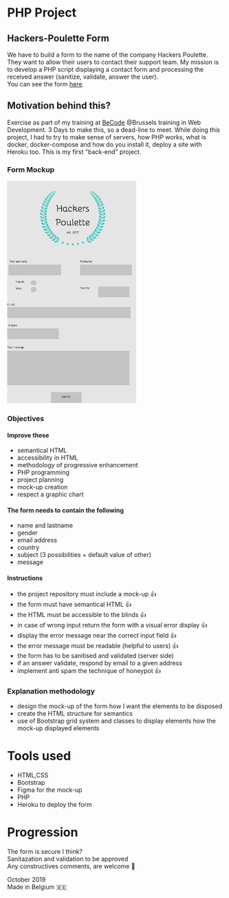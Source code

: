 # PHP Project 
## Hackers-Poulette Form
We have to build a form to the name of the company Hackers Poulette. <br> They want to allow their users to contact their support team. My mission is to develop a PHP script displaying a contact form and processing the received answer (sanitize, validate, answer the user).<br>
You can see the form [here](http://hackers-poulettess.herokuapp.com/index.php).

## Motivation behind this?
Exercise as part of my training at [BeCode](https://www.becode.org/) @Brussels training in Web Development. 3 Days to make this, so a dead-line to meet. While doing this project, I had to try to make sense of servers, how PHP works, what is docker, docker-compose and how do you install it, deploy a site with Heroku too. This is my first "back-end" project.

### Form Mockup
![logo](assets/img/hackers-poulette-mockup-bigg.png)


### Objectives
#### Improve these
- semantical HTML
- accessibility in HTML
- methodology of progressive enhancement
- PHP programming
- project planning
- mock-up creation
- respect a graphic chart

#### The form needs to contain the following
- name and lastname
- gender
- email address
- country
- subject (3 possibilities + default value of other)
- message

#### Instructions

- the project repository must include a mock-up  :thumbsup:
- the form must have semantical HTML   :thumbsup:
- the HTML must be accessible to the blinds :thumbsup:
- in case of wrong input return the form with a visual error display :thumbsup:
- display the error message near the correct input field   :thumbsup:
- the error message must be readable (helpful to users)   :thumbsup:
- the form has to be sanitised and validated (server side) 
- if an answer validate, respond by email to a given address
- implement anti spam the technique of honeypot :thumbsup:


### Explanation methodology
- design the mock-up of the form how I want the elements to be disposed
- create the HTML structure for semantics
- use of Bootstrap grid system and classes to display elements how the mock-up displayed elements


# Tools used
- HTML,CSS
- Bootstrap
- Figma for the mock-up
- PHP
- Heroku to deploy the form


# Progression
The form is secure I think? <br>
Sanitazation and validation to be approved <br>
Any constructives comments, are welcome 👋


October 2019 <br>
Made in Belgium 🇧🇪


